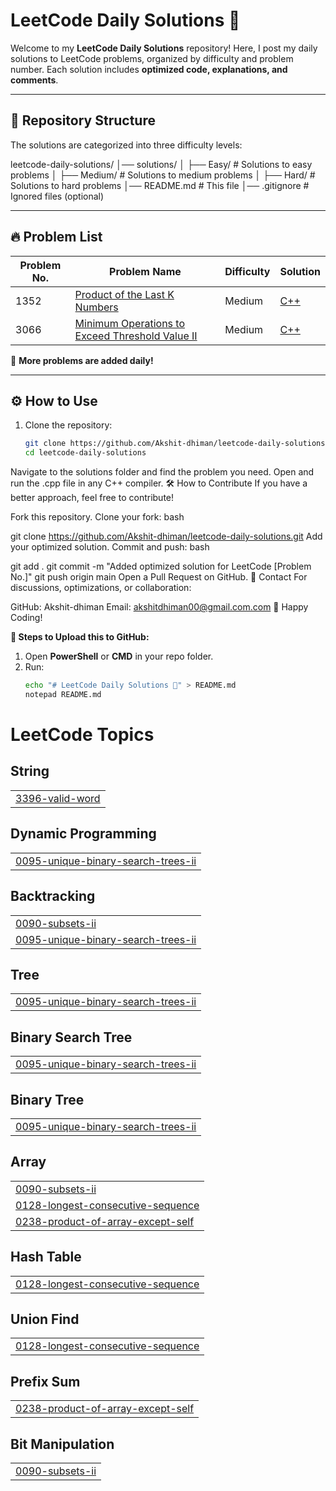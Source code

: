# LeetCode Daily Solutions 🚀

Welcome to my **LeetCode Daily Solutions** repository! Here, I post my daily solutions to LeetCode problems, organized by difficulty and problem number. Each solution includes **optimized code, explanations, and comments**.

---

## 📂 Repository Structure
The solutions are categorized into three difficulty levels:

leetcode-daily-solutions/
│── solutions/
│   ├── Easy/      # Solutions to easy problems
│   ├── Medium/    # Solutions to medium problems
│   ├── Hard/      # Solutions to hard problems
│── README.md      # This file
│── .gitignore     # Ignored files (optional)

---

## 🔥 Problem List
| Problem No. | Problem Name | Difficulty | Solution |
|-------------|-------------|------------|----------|
| 1352 | [Product of the Last K Numbers](https://leetcode.com/problems/product-of-the-last-k-numbers/) | Medium | [C++](https://github.com/Akshit-dhiman/leetcode-daily-solutions/blob/main/solutions/Medium/1352.%20Product%20of%20the%20Last%20K%20Numbers.cpp) |
| 3066 | [Minimum Operations to Exceed Threshold Value II](https://leetcode.com/problems/minimum-operations-to-exceed-threshold-value-ii/) | Medium | [C++](https://github.com/Akshit-dhiman/leetcode-daily-solutions/blob/main/solutions/Medium/3066.%20Minimum%20Operations%20to%20Exceed%20Threshold%20Value%20II.cpp) |

📌 **More problems are added daily!**

---

## ⚙️ How to Use
1. Clone the repository:
   ```bash
   git clone https://github.com/Akshit-dhiman/leetcode-daily-solutions.git
   cd leetcode-daily-solutions
Navigate to the solutions folder and find the problem you need.
Open and run the .cpp file in any C++ compiler.
🛠 How to Contribute
If you have a better approach, feel free to contribute!

Fork this repository.
Clone your fork:
bash

git clone https://github.com/Akshit-dhiman/leetcode-daily-solutions.git
Add your optimized solution.
Commit and push:
bash

git add .
git commit -m "Added optimized solution for LeetCode [Problem No.]"
git push origin main
Open a Pull Request on GitHub.
📧 Contact
For discussions, optimizations, or collaboration:

GitHub: Akshit-dhiman
Email: akshitdhiman00@gmail.com.com
🚀 Happy Coding!

**📌 Steps to Upload this to GitHub:**
1. Open **PowerShell** or **CMD** in your repo folder.
2. Run:
   ```bash
   echo "# LeetCode Daily Solutions 🚀" > README.md
   notepad README.md


<!---LeetCode Topics Start-->
# LeetCode Topics
## String
|  |
| ------- |
| [3396-valid-word](https://github.com/Akshit-dhiman/leetcode-daily-solutions/tree/master/3396-valid-word) |
## Dynamic Programming
|  |
| ------- |
| [0095-unique-binary-search-trees-ii](https://github.com/Akshit-dhiman/leetcode-daily-solutions/tree/master/0095-unique-binary-search-trees-ii) |
## Backtracking
|  |
| ------- |
| [0090-subsets-ii](https://github.com/Akshit-dhiman/leetcode-daily-solutions/tree/master/0090-subsets-ii) |
| [0095-unique-binary-search-trees-ii](https://github.com/Akshit-dhiman/leetcode-daily-solutions/tree/master/0095-unique-binary-search-trees-ii) |
## Tree
|  |
| ------- |
| [0095-unique-binary-search-trees-ii](https://github.com/Akshit-dhiman/leetcode-daily-solutions/tree/master/0095-unique-binary-search-trees-ii) |
## Binary Search Tree
|  |
| ------- |
| [0095-unique-binary-search-trees-ii](https://github.com/Akshit-dhiman/leetcode-daily-solutions/tree/master/0095-unique-binary-search-trees-ii) |
## Binary Tree
|  |
| ------- |
| [0095-unique-binary-search-trees-ii](https://github.com/Akshit-dhiman/leetcode-daily-solutions/tree/master/0095-unique-binary-search-trees-ii) |
## Array
|  |
| ------- |
| [0090-subsets-ii](https://github.com/Akshit-dhiman/leetcode-daily-solutions/tree/master/0090-subsets-ii) |
| [0128-longest-consecutive-sequence](https://github.com/Akshit-dhiman/leetcode-daily-solutions/tree/master/0128-longest-consecutive-sequence) |
| [0238-product-of-array-except-self](https://github.com/Akshit-dhiman/leetcode-daily-solutions/tree/master/0238-product-of-array-except-self) |
## Hash Table
|  |
| ------- |
| [0128-longest-consecutive-sequence](https://github.com/Akshit-dhiman/leetcode-daily-solutions/tree/master/0128-longest-consecutive-sequence) |
## Union Find
|  |
| ------- |
| [0128-longest-consecutive-sequence](https://github.com/Akshit-dhiman/leetcode-daily-solutions/tree/master/0128-longest-consecutive-sequence) |
## Prefix Sum
|  |
| ------- |
| [0238-product-of-array-except-self](https://github.com/Akshit-dhiman/leetcode-daily-solutions/tree/master/0238-product-of-array-except-self) |
## Bit Manipulation
|  |
| ------- |
| [0090-subsets-ii](https://github.com/Akshit-dhiman/leetcode-daily-solutions/tree/master/0090-subsets-ii) |
<!---LeetCode Topics End-->